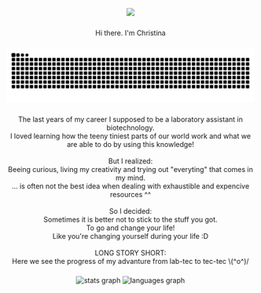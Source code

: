 <div align="center">
  <img height="200" src="https://img.freepik.com/free-vector/cute-girl-hacker-operating-laptop-cartoon-vector-icon-illustration-people-technology-isolated-flat_138676-9487.jpg?semt=ais_hybrid&w=740"/>
</div>

###

<p align="center" font-style="bold">Hi there. I'm Christina</p>

###

<img src="https://raw.githubusercontent.com/Nanwa-Cell/Nanwa-Cell/output/snake.svg" alt="Snake animation" />

###

<p align="center">The last years of my career I supposed to be a laboratory assistant in biotechnology.<br>
                  I loved learning how the teeny tiniest parts of our world work and what we are able to do by using this knowledge!<br>
                <br>
                But I realized:<br>
                Beeing curious, living my creativity and trying out "everyting" that comes in my mind.<br>
                ... is often not the best idea when dealing with exhaustible and expencive resources ^^ <br>
                <br>
                So I decided:<br>
                Sometimes it is better not to stick to the stuff you got.<br>
                To go and change your life!<br>
                Like you're changing yourself during your life :D <br>
                <br>
                LONG STORY SHORT:<br>
                Here we see the progress of my advanture from lab-tec to tec-tec  \(^o^)/ </p>
  
                

###

<div align="center">
  <img src="https://github-readme-stats.vercel.app/api?username=Nanwa-Cell&hide_title=false&hide_rank=false&show_icons=true&include_all_commits=true&count_private=true&disable_animations=false&theme=dracula&locale=en&hide_border=false&order=1" height="150" alt="stats graph"  />
  <img src="https://github-readme-stats.vercel.app/api/top-langs?username=Nanwa-Cell&locale=en&hide_title=false&layout=compact&card_width=320&langs_count=5&theme=dracula&hide_border=false&order=2" height="150" alt="languages graph"  />
</div>

###
